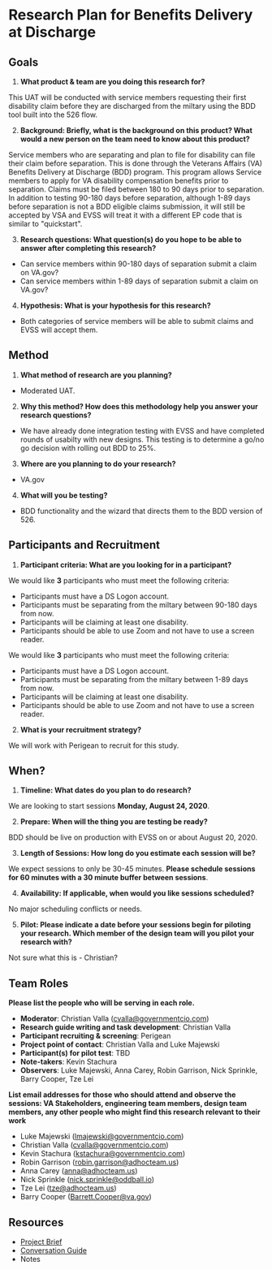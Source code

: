 # Research Plan for Benefits Delivery at Discharge

## Goals
1. **What product & team are you doing this research for?**

This UAT will be conducted with service members requesting their first disability claim before they are discharged from the miltary using the BDD tool built into the 526 flow.

2. **Background: Briefly, what is the background on this product? What would a new person on the team need to know about this product?**

Service members who are separating and plan to file for disability can file their claim before separation. This is done through the Veterans Affairs (VA) Benefits Delivery at Discharge (BDD) program. This program allows Service members to apply for VA disability compensation benefits prior to separation. Claims must be filed between 180 to 90 days prior to separation.  In addition to testing 90-180 days before separation, although 1-89 days before separation is not a BDD eligible claims submission, it will still be accepted by VSA and EVSS will treat it with a different EP code that is similar to "quickstart".

3. **Research questions: What question(s) do you hope to be able to answer after completing this research?** 

- Can service members within 90-180 days of separation submit a claim on VA.gov?
- Can service members within 1-89 days of separation submit a claim on VA.gov? 


4. **Hypothesis: What is your hypothesis for this research?** 

- Both categories of service members will be able to submit claims and EVSS will accept them.

## Method
1.	**What method of research are you planning?**
  
  - Moderated UAT.
  
2.	**Why this method? How does this methodology help you answer your research questions?** 

- We have already done integration testing with EVSS and have completed rounds of usabilty with new designs.  This testing is to determine a go/no go decision with rolling out BDD to 25%.

3.	**Where are you planning to do your research?**

- VA.gov

4.	**What will you be testing?**

- BDD functionality and the wizard that directs them to the BDD version of 526.

## Participants and Recruitment

1.	**Participant criteria: What are you looking for in a participant?**

We would like **3** participants who must meet the following criteria:

- Participants must have a DS Logon account.
- Participants must be separating from the miltary between 90-180 days from now.
- Participants will be claiming at least one disability.
- Participants should be able to use Zoom and not have to use a screen reader.

We would like **3** participants who must meet the following criteria:

- Participants must have a DS Logon account.
- Participants must be separating from the miltary between 1-89 days from now.
- Participants will be claiming at least one disability.
- Participants should be able to use Zoom and not have to use a screen reader.

2.	**What is your recruitment strategy?**

We will work with Perigean to recruit for this study.

## When? 

1.	**Timeline: What dates do you plan to do research?**

We are looking to start sessions **Monday, August 24, 2020**.

2.	**Prepare: When will the thing you are testing be ready?**

BDD should be live on production with EVSS on or about August 20, 2020.

3. **Length of Sessions: How long do you estimate each session will be?**

We expect sessions to only be 30-45 minutes. **Please schedule sessions for 60 minutes with a 30 minute buffer between sessions**.

4.	**Availability: If applicable, when would you like sessions scheduled?**

No major scheduling conflicts or needs.

5.	**Pilot: Please indicate a date before your sessions begin for piloting your research. Which member of the design team will you pilot your research with?**

Not sure what this is - Christian?

## Team Roles
**Please list the people who will be serving in each role.**

- **Moderator**: Christian Valla (cvalla@governmentcio.com)
- **Research guide writing and task development**: Christian Valla
- **Participant recruiting & screening**: Perigean
- **Project point of contact**: Christian Valla and Luke Majewski
- **Participant(s) for pilot test**: TBD
- **Note-takers**: Kevin Stachura
- **Observers**: Luke Majewski, Anna Carey, Robin Garrison, Nick Sprinkle, Barry Cooper, Tze Lei

**List email addresses for those who should attend and observe the sessions: VA Stakeholders, engineering team members, design team members, any other people who might find this research relevant to their work**

- Luke Majewski (lmajewski@governmentcio.com)
- Christian Valla (cvalla@governmentcio.com)
- Kevin Stachura (kstachura@governmentcio.com)
- Robin Garrison (robin.garrison@adhocteam.us)
- Anna Carey (anna@adhocteam.us)
- Nick Sprinkle (nick.sprinkle@oddball.io)
- Tze Lei (tze@adhocteam.us)
- Barry Cooper (Barrett.Cooper@va.gov)

## Resources
- [Project Brief](https://github.com/department-of-veterans-affairs/va.gov-team/tree/master/products/disability/disability-compensation-claim/bdd)
- [Conversation Guide](https://github.com/department-of-veterans-affairs/va.gov-team/tree/master/products/disability/disability-compensation-claim/bdd/BDD%20Research/UAT-August-2020)
- Notes
